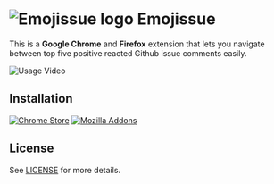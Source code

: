 # ![Emojissue logo](https://cdn.rawgit.com/alpcanaydin/emojissue/e3e2f43e/src/icons/icon48.png) Emojissue


This is a **Google Chrome** and **Firefox** extension that lets you navigate between top five positive reacted Github issue comments easily.

![Usage Video](https://user-images.githubusercontent.com/1801024/36064499-d1079cdc-0e9c-11e8-8c09-2a87cece5a2a.gif)

## Installation

[![Chrome Store](https://developer.chrome.com/webstore/images/ChromeWebStore_BadgeWBorder_v2_206x58.png)](https://chrome.google.com/webstore/detail/emojissue/hlmdfmfhdcegcldcgohndokilbnmkgfm) [![Mozilla Addons](https://addons.cdn.mozilla.net/static/img/addons-buttons/AMO-button_1.png)](https://addons.mozilla.org/addon/emojissue)

## License

See [LICENSE](https://github.com/alpcanaydin/emojissue/blob/master/LICENSE) for more details.
